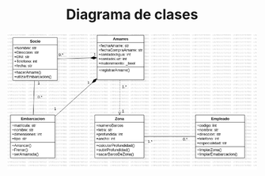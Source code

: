<h1 align="center"> Diagrama de clases</h1>

<img src="https://github.com/DavidRiccio/Markdown/blob/main/DiagramasClase/club/Nautico.png">